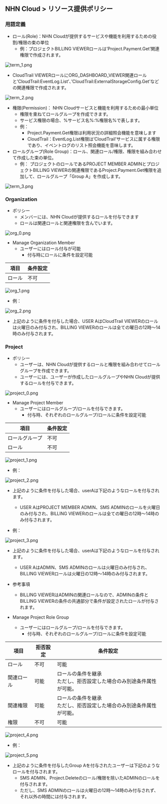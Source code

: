 ## NHN Cloud > リソース提供ポリシー

### 用語定義

* ロール(Role)：NHN Cloudが提供するサービスや機能を利用するための役割/権限の束の単位
    * 例：プロジェクトBILLING VIEWERロールは’Project.Payment.Get’関連権限で作成されます。

![term_1.png](http://static.toastoven.net/toast/console_guide/consoleuserguide_term_01_240610.png)

   * CloudTrail VIEWERロールにORG_DASHBOARD_VIEWER関連ロールと’CloudTrail:EventLog.List’、’CloudTrail:ExternalStorageConfig.Get’などの関連権限で作成されます。

![term_2.png](http://static.toastoven.net/toast/console_guide/consoleuserguide_term_02_240610.png)

* 権限(Permission)： NHN Cloudサービスと機能を利用するための最小単位
    * 権限を束ねてロールグループを作成できます。
    * サービス権限の場合、%サービス名%:%権限名%で表します。
    * 例：
        * Project.Payment.Get権限は利用状況の詳細照会機能を意味します
        * CloudTrail：EventLog.List権限は’CloudTrail’サービスに属する権限であり、イベントログのリスト照会機能を意味します。
* ロールグループ(Role Group)：ロール、関連ロール/権限、権限を組み合わせて作成した束の単位。
    * 例： プロジェクトのロールであるPROJECT MEMBER ADMINとプロジェクトBILLING VIEWERの関連権限であるProject.Payment.Get権限を追加して、ロールグループ「Group A」を作成します。

![term_3.png](http://static.toastoven.net/toast/console_guide/consoleuserguide_term_03_240610.png)

### Organization 

* ポリシー
    * メンバーには、NHN Cloudが提供するロールを付与できます
    * ロールは関連ロールと関連権限を含んでいます。

![org_0.png](http://static.toastoven.net/toast/console_guide/consoleuserguide_org_00_240610.png)

* Manage Organization Member
    * ユーザーにはロール付与が可能
        * 付与時にロールに条件を設定可能

| 項目 | 条件設定 |
| --- | ----- |
| ロール | 不可 |

![org_1.png](http://static.toastoven.net/toast/console_guide/consoleuserguide_org_01_240610.png)

   * 例：

![org_2.png](http://static.toastoven.net/toast/console_guide/consoleuserguide_org_02_240610.png)

   * 上記のように条件を付与した場合、USER AはCloudTrail VIEWERのロールは火曜日のみ付与され、BILLING VIEWERのロールは全ての曜日の12時～14時のみ付与されます。


### Project

* ポリシー
    * ユーザーは、NHN Cloudが提供するロールと権限を組み合わせてロールグループを作成できます。
    * ユーザーには、ユーザーが作成したロールグループやNHN Cloudが提供するロールを付与できます。

![project_0.png](http://static.toastoven.net/toast/console_guide/consoleuserguide_project_00_240610.png)

* Manage Project Member
    * ユーザーにはロールグループ/ロールを付与できます。
        * 付与時、それぞれのロールグループ/ロールに条件を設定可能

      
| 項目 | 条件設定 |
| --- | ----- |
| ロールグループ | 不可 |
| ロール | 不可 |


![project_1.png](http://static.toastoven.net/toast/console_guide/consoleuserguide_project_01_240610.png)

   * 例：

![project_2.png](http://static.toastoven.net/toast/console_guide/consoleuserguide_project_02_240610.png)

   * 上記のように条件を付与した場合、userAは下記のようなロールを付与されます。
       * USER AはPROJECT MEMBER ADMIN、SMS ADMINのロールを火曜日のみ付与され、BILLING VIEWERのロールは全ての曜日の12時～14時のみ付与されます。


   * 例：

![project_3.png](http://static.toastoven.net/toast/console_guide/consoleuserguide_project_03_240610.png)

   * 上記のように条件を付与した場合、userAは下記のようなロールを付与されます。
       * USER AはADMIN、SMS ADMINのロールは火曜日のみ付与され、BILLING VIEWERロールは火曜日の12時～14時のみ付与されます。


   * 参考事項
       * BILLING VIEWERはADMINの関連ロールなので、ADMINの条件とBILLING VIEWERの条件の共通部分で条件が設定されたロールが付与されます。


* Manage Project Role Group
    * ユーザーにはロールグループ/ロールを付与できます。
        * 付与時、それぞれのロールグループ/ロールに条件を設定可能

| 項目 | 拒否設定 | 条件設定 |
| --- | ----- | ----- |
| ロール | 不可 | 可能 |
| 関連ロール | 可能 |ロールの条件を継承<br>ただし、拒否設定した場合のみ別途条件属性が可能。 |
| 関連権限 | 可能 | ロールの条件を継承<br>ただし、拒否設定した場合のみ別途条件属性が可能。 |
| 権限 |  不可| 可能 |


![project_4.png](http://static.toastoven.net/toast/console_guide/consoleuserguide_project_041_240610.png)

   * 例：

![project_5.png](http://static.toastoven.net/toast/console_guide/consoleuserguide_project_05_240610.png)

   * 上記のように条件を付与したGroup Aを付与されたユーザーは下記のようなロールを付与されます。
       * SMS ADMIN、Project.Deleteのロール/権限を除いたADMINのロールを付与されます。
       * ただし、SMS ADMINのロールは火曜日の12時～14時のみ付与されず、それ以外の時間には付与されます。